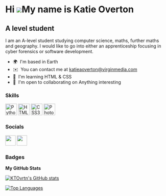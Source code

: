 Hi ![](https://user-images.githubusercontent.com/18350557/176309783-0785949b-9127-417c-8b55-ab5a4333674e.gif)My name is Katie Overton
=====================================================================================================================================

A level student
---------------

I am an A-level student studying computer science, maths, further maths and geography. I would like to go into either an apprenticeship focusing in cyber forensics or software development.

* 🌍  I'm based in Earth
* ✉️  You can contact me at [katieaoverton@virginmedia.com](mailto:katieaoverton@virginmedia.com)
* 🧠  I'm learning HTML & CSS
* 🤝  I'm open to collaborating on Anything interesting

### Skills


<p align="left">
<a href="https://www.python.org/" target="_blank" rel="noreferrer"><img src="https://raw.githubusercontent.com/danielcranney/readme-generator/main/public/icons/skills/python-colored.svg" width="36" height="36" alt="Python" /></a>
<a href="https://developer.mozilla.org/en-US/docs/Glossary/HTML5" target="_blank" rel="noreferrer"><img src="https://raw.githubusercontent.com/danielcranney/readme-generator/main/public/icons/skills/html5-colored.svg" width="36" height="36" alt="HTML5" /></a>
<a href="https://www.w3.org/TR/CSS/#css" target="_blank" rel="noreferrer"><img src="https://raw.githubusercontent.com/danielcranney/readme-generator/main/public/icons/skills/css3-colored.svg" width="36" height="36" alt="CSS3" /></a>
<a href="https://www.adobe.com/uk/products/photoshop.html" target="_blank" rel="noreferrer"><img src="https://raw.githubusercontent.com/danielcranney/readme-generator/main/public/icons/skills/photoshop-colored.svg" width="36" height="36" alt="Photoshop" /></a>
</p>


### Socials

<p align="left"> <a href="https://www.github.com/KTOvrtn" target="_blank" rel="noreferrer"><img src="https://raw.githubusercontent.com/danielcranney/readme-generator/main/public/icons/socials/github.svg" width="32" height="32" /></a> <a href="https://www.linkedin.com/in/katie-overton-51b217268" target="_blank" rel="noreferrer"><img src="https://raw.githubusercontent.com/danielcranney/readme-generator/main/public/icons/socials/linkedin.svg" width="32" height="32" /></a></p>

### Badges

<b>My GitHub Stats</b>

<a href="http://www.github.com/KTOvrtn"><img src="https://github-readme-stats.vercel.app/api?username=KTOvrtn&show_icons=true&hide=&count_private=true&title_color=0891b2&text_color=ffffff&icon_color=facc15&bg_color=1c1917&hide_border=true&show_icons=true" alt="KTOvrtn's GitHub stats" /></a>

<a href="https://github.com/KTOvrtn" align="left"><img src="https://github-readme-stats.vercel.app/api/top-langs/?username=KTOvrtn&langs_count=10&title_color=0891b2&text_color=ffffff&icon_color=facc15&bg_color=1c1917&hide_border=true&locale=en&custom_title=Top%20%Languages" alt="Top Languages" /></a>

